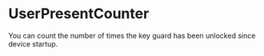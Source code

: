 # UserPresentCounter
You can count the number of times the key guard has been unlocked since device startup.
